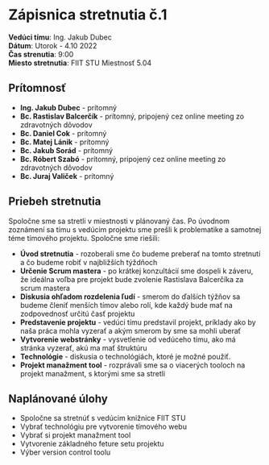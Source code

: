# Zápisnica stretnutia č.1

**Vedúci tímu**: Ing. Jakub Dubec  
**Dátum**: Utorok - 4.10 2022  
**Čas strenutia**: 9:00  
**Miesto stretnutia**: FIIT STU Miestnosť 5.04  

## Prítomnosť

- **Ing. Jakub Dubec** - prítomný
- **Bc. Rastislav Balcerčík** - prítomný, pripojený cez online meeting zo zdravotných dôvodov
- **Bc. Daniel Cok** - prítomný
- **Bc. Matej Lánik** - prítomný
- **Bc. Jakub Sorád** - prítomný
- **Bc. Róbert Szabó** - prítomný, pripojený cez online meeting zo zdravotných dôvodov
- **Bc. Juraj Valiček** - prítomný

## Priebeh stretnutia

Spoločne sme sa stretli v miestnosti v plánovaný čas. Po úvodnom zoznámení sa tímu s vedúcim projektu sme prešli k problematike a samotnej téme tímového projektu. Spoločne sme riešili:

- **Úvod stretnutia** - rozoberali sme čo budeme preberať na tomto stretnutí a čo budeme robiť v najbližších týždňoch
- **Určenie Scrum mastera** - po krátkej konzultácií sme dospeli k záveru, že ideálna voľba pre projekt bude zvolenie Rastislava Balcerčíka za scrum mastera
- **Diskusia ohľadom rozdelenia ľudí** - smerom do ďalších týžňov sa budeme členiť menších tímov alebo rolí, kde každý bude mať na zodpovednosť určitú časť projektu
- **Predstavenie projektu** - vedúci tímu predstavil projekt, príklady ako by naša práca mohla vyzerať a akým smerom by sme sa mohli uberať
- **Vytvorenie webstránky** - vysvetlenie od vedúceho tímu, ako má stránka vyzerať, akú ma mať štruktúru
- **Technológie** - diskusia o technológiách, ktoré je možné použiť.
- **Projekt manažment tool** - rozprávali sme sa o viacerých tooloch na projekt manažment, s ktorými sme sa stretli

## Naplánované úlohy

- Spoločne sa stretnúť s vedúcim knižnice FIIT STU
- Vybrať technológiu pre vytvorenie tímového webu
- Vybrať si projekt manažment tool
- Vytvorenie základného feture setu projektu
- Výber version control toolu
